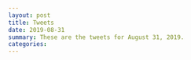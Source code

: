 ```yaml
---
layout: post
title: Tweets
date: 2019-08-31
summary: These are the tweets for August 31, 2019.
categories:
---
```


